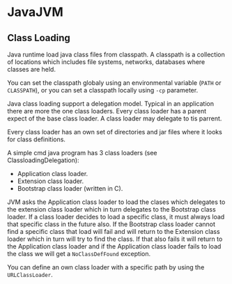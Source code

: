 # JavaJVM

## Class Loading

Java runtime load java class files from classpath. A classpath is a collection of locations which includes file systems, networks, databases where classes are held.

You can set the classpath globaly using an environmental variable (`PATH` or `CLASSPATH`), or you can set a classpath locally using `-cp` parameter.

Java class loading support a delegation model. Typical in an application there are more the one class loaders. Every class loader has a parent expect of the base class loader. A class loader may delegate to tis parrent.

Every class loader has an own set of directories and jar files where it looks for class definitions.

A simple cmd java program has 3 class loaders (see ClassloadingDelegation):
- Application class loader.
- Extension class loader.
- Bootstrap class loader (written in C).

JVM asks the Application class loader to load the clases which delegates to the extension class loader which in turn delegates to the Bootstrap class loader. If a class loader decides to load a specific class, it must always load that specific class in the future also.
If the Bootstrap class loader cannot find a specific class that load will fail and will return to the Extension class loader which in turn will try to find the class. If that also fails it will return to the Application class loader and if the Application class loader fails to load the class we will get a `NoClassDefFound` exception.

You can define an own class loader with a specific path by using the `URLClassLoader`. 

